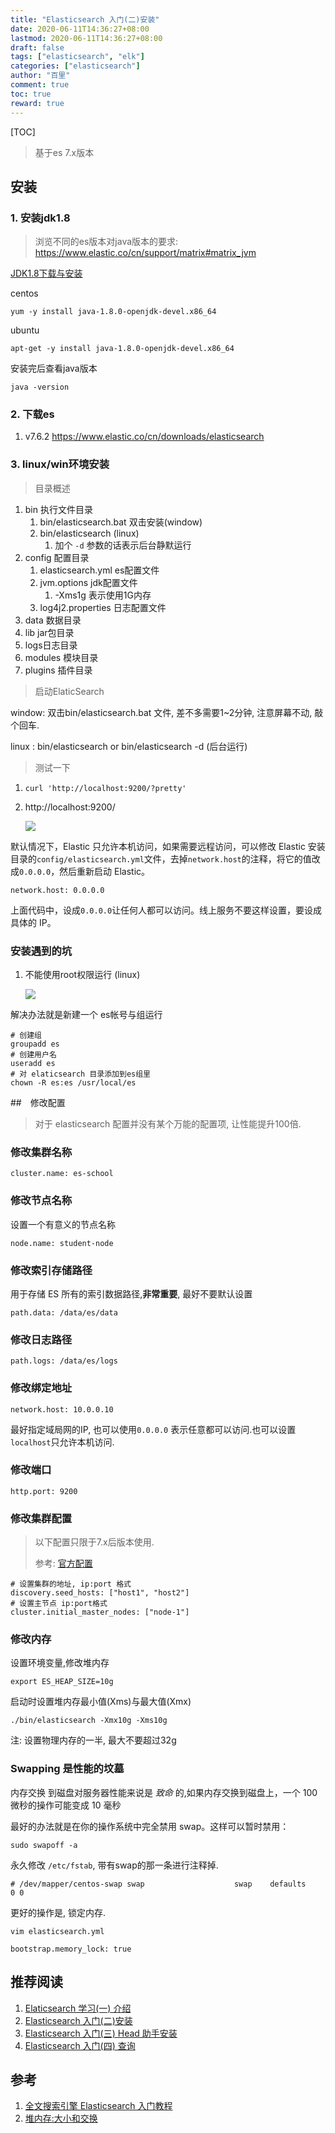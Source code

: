 ```yaml
---
title: "Elasticsearch 入门(二)安装"
date: 2020-06-11T14:36:27+08:00
lastmod: 2020-06-11T14:36:27+08:00
draft: false
tags: ["elasticsearch", "elk"]
categories: ["elasticsearch"]
author: "百里"
comment: true
toc: true
reward: true
---
```


[TOC]

> 基于es 7.x版本

## 安装

### 1. 安装jdk1.8

> 浏览不同的es版本对java版本的要求: https://www.elastic.co/cn/support/matrix#matrix_jvm

[JDK1.8下载与安装](https://www.jianshu.com/p/efef80171a4a)

centos 

```
yum -y install java-1.8.0-openjdk-devel.x86_64
```

ubuntu

```
apt-get -y install java-1.8.0-openjdk-devel.x86_64
```

安装完后查看java版本

```
java -version
```

### 2. 下载es
1. v7.6.2
https://www.elastic.co/cn/downloads/elasticsearch

### 3. linux/win环境安装

> 目录概述
1. bin 执行文件目录 
	1. bin/elasticsearch.bat 双击安装(window)
	2. bin/elasticsearch (linux) 
	   1. 加个 `-d`  参数的话表示后台静默运行
1. config 配置目录 
   1.  elasticsearch.yml es配置文件
   1. jvm.options jdk配置文件
      1.  -Xms1g 表示使用1G内存
   1.  log4j2.properties 日志配置文件
1.  data 数据目录
1.  lib jar包目录
1.  logs日志目录
1.  modules 模块目录
1.  plugins 插件目录 

> 启动ElaticSearch 

window: 双击bin/elasticsearch.bat 文件, 差不多需要1~2分钟, 注意屏幕不动, 敲个回车.

linux : bin/elasticsearch  or bin/elasticsearch -d (后台运行)

> 测试一下

1. `curl 'http://localhost:9200/?pretty'`
2. http://localhost:9200/

   ![](http://img.sgfoot.com/b/20200416212147.png?imageslim)

默认情况下，Elastic 只允许本机访问，如果需要远程访问，可以修改 Elastic 安装目录的`config/elasticsearch.yml`文件，去掉`network.host`的注释，将它的值改成`0.0.0.0`，然后重新启动 Elastic。

```
network.host: 0.0.0.0
```

上面代码中，设成`0.0.0.0`让任何人都可以访问。线上服务不要这样设置，要设成具体的 IP。

### 安装遇到的坑

1. 不能使用root权限运行 (linux)

   ![](http://img.sgfoot.com/b/20200714155701.png?imageslim)

解决办法就是新建一个 es帐号与组运行

```
# 创建组
groupadd es
# 创建用户名
useradd es
# 对 elaticsearch 目录添加到es组里
chown -R es:es /usr/local/es
```

##　修改配置

> 对于 elasticsearch 配置并没有某个万能的配置项, 让性能提升100倍.

### 修改集群名称

```
cluster.name: es-school
```

### 修改节点名称

设置一个有意义的节点名称

```
node.name: student-node
```

### 修改索引存储路径

用于存储 ES 所有的索引数据路径,**非常重要**, 最好不要默认设置

```
path.data: /data/es/data
```

### 修改日志路径 

```
path.logs: /data/es/logs
```

### 修改绑定地址

```
network.host: 10.0.0.10
```

最好指定域局网的IP, 也可以使用`0.0.0.0` 表示任意都可以访问.也可以设置`localhost`只允许本机访问.

###  修改端口

```
http.port: 9200
```

### 修改集群配置

> 以下配置只限于7.x后版本使用.
>
> 参考: [官方配置](https://www.elastic.co/guide/en/elasticsearch/reference/7.0/discovery-settings.html)

```
# 设置集群的地址, ip:port 格式
discovery.seed_hosts: ["host1", "host2"]
# 设置主节点 ip:port格式
cluster.initial_master_nodes: ["node-1"]
```



### 修改内存

设置环境变量,修改堆内存

```
export ES_HEAP_SIZE=10g
```

启动时设置堆内存最小值(Xms)与最大值(Xmx)

```
./bin/elasticsearch -Xmx10g -Xms10g 
```

注: 设置物理内存的一半, 最大不要超过32g

### Swapping 是性能的坟墓

内存交换 到磁盘对服务器性能来说是 *致命* 的,如果内存交换到磁盘上，一个 100 微秒的操作可能变成 10 毫秒

最好的办法就是在你的操作系统中完全禁用 swap。这样可以暂时禁用：

```
sudo swapoff -a
```

永久修改 `/etc/fstab`, 带有swap的那一条进行注释掉.

```
# /dev/mapper/centos-swap swap                    swap    defaults        0 0
```

更好的操作是, 锁定内存.

 `vim elasticsearch.yml`

```
bootstrap.memory_lock: true
```



## 推荐阅读

1. [Elaticsearch 学习(一) 介绍](https://www.sgfoot.com/es-info.html)
2. [Elasticsearch 入门(二)安装](https://www.sgfoot.com/es-install.html)
3. [Elasticsearch 入门(三) Head 助手安装](https://www.sgfoot.com/es-head.html)
4. [Elasticsearch 入门(四) 查询](https://www.sgfoot.com/es-search.html)

## 参考

1. [全文搜索引擎 Elasticsearch 入门教程](http://www.ruanyifeng.com/blog/2017/08/elasticsearch.html)
2. [堆内存:大小和交换](https://www.elastic.co/guide/cn/elasticsearch/guide/current/heap-sizing.html)